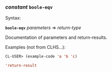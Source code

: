 ### <em>constant</em> <strong>`boole-eqv`</strong>

Syntax:

<strong>`boole-eqv`</strong> <em>parameters</em> => <em>return-type</em>

Documentation of parameters and return-results.

Examples (not from CLHS...):

```lisp
CL-USER> (example-code 'a 'b 'c)

'return-result
```
